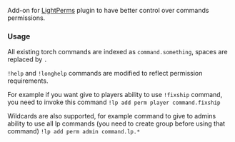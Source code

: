 ﻿Add-on for [LightPerms](https://torchapi.com/plugins/view/?guid=5c3f35b3-ac9d-486f-8559-f931536c6700) plugin to have better control over commands permissions.

### Usage

All existing torch commands are indexed as `command.something`, spaces are replaced by `.`

`!help` and `!longhelp` commands are modified to reflect permission requirements.

For example if you want give to players ability to use `!fixship` command, you need to invoke this command `!lp add perm player command.fixship`

Wildcards are also supported, for example command to give to admins ability to use all lp commands (you need to create group before using that command) `!lp add perm admin command.lp.*`